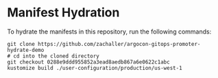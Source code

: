 # Manifest Hydration

To hydrate the manifests in this repository, run the following commands:

```shell
git clone https://github.com/zachaller/argocon-gitops-promoter-hydrate-demo
# cd into the cloned directory
git checkout 0288e9ddd955852a3ead8aedb867a6e0622c1abc
kustomize build ./user-configuration/production/us-west-1
```

